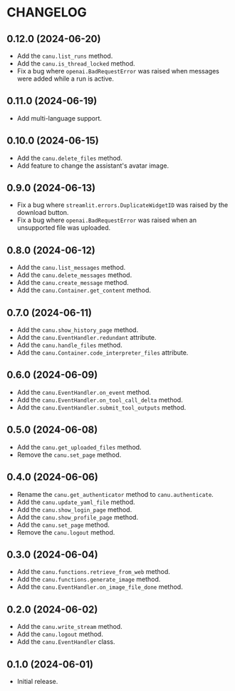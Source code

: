 # CHANGELOG

## 0.12.0 (2024-06-20)
* Add the `canu.list_runs` method.
* Add the `canu.is_thread_locked` method.
* Fix a bug where `openai.BadRequestError` was raised when messages were added while a run is active.

## 0.11.0 (2024-06-19)
* Add multi-language support.

## 0.10.0 (2024-06-15)
* Add the `canu.delete_files` method.
* Add feature to change the assistant's avatar image.

## 0.9.0 (2024-06-13)
* Fix a bug where `streamlit.errors.DuplicateWidgetID` was raised by the download button.
* Fix a bug where `openai.BadRequestError` was raised when an unsupported file was uploaded.

## 0.8.0 (2024-06-12)
* Add the `canu.list_messages` method.
* Add the `canu.delete_messages` method.
* Add the `canu.create_message` method.
* Add the `canu.Container.get_content` method.

## 0.7.0 (2024-06-11)
* Add the `canu.show_history_page` method.
* Add the `canu.EventHandler.redundant` attribute.
* Add the `canu.handle_files` method.
* Add the `canu.Container.code_interpreter_files` attribute.

## 0.6.0 (2024-06-09)
* Add the `canu.EventHandler.on_event` method.
* Add the `canu.EventHandler.on_tool_call_delta` method.
* Add the `canu.EventHandler.submit_tool_outputs` method.

## 0.5.0 (2024-06-08)
* Add the `canu.get_uploaded_files` method.
* Remove the `canu.set_page` method.

## 0.4.0 (2024-06-06)
* Rename the `canu.get_authenticator` method to `canu.authenticate`.
* Add the `canu.update_yaml_file` method.
* Add the `canu.show_login_page` method.
* Add the `canu.show_profile_page` method.
* Add the `canu.set_page` method.
* Remove the `canu.logout` method.

## 0.3.0 (2024-06-04)
* Add the `canu.functions.retrieve_from_web` method.
* Add the `canu.functions.generate_image` method.
* Add the `canu.EventHandler.on_image_file_done` method.

## 0.2.0 (2024-06-02)
* Add the `canu.write_stream` method.
* Add the `canu.logout` method.
* Add the `canu.EventHandler` class.

## 0.1.0 (2024-06-01)
* Initial release.
